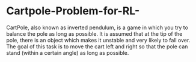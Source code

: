 # Cartpole-Problem-for-RL-
CartPole, also known as inverted pendulum, is a game in which you try to balance the pole as long as possible. It is assumed that at the tip of the pole, there is an object which makes it unstable and very likely to fall over. The goal of this task is to move the cart left and right so that the pole can stand (within a certain angle) as long as possible.
